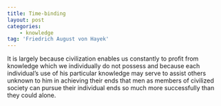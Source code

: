 ```yaml
---
title: Time-binding
layout: post
categories:
    - knowledge
tag: 'Friedrich August von Hayek'
---
```


It is largely because civilization enables us constantly to profit from knowledge which we individually do not possess and because each individual’s use of his particular knowledge may serve to assist others unknown to him in achieving their ends that men as members of civilized society can pursue their individual ends so much more successfully than they could alone.

<div class="grammarly-disable-indicator"></div>
